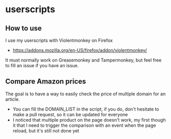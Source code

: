 # userscripts

## How to use

I use my userscripts with Violentmonkey on Firefox

- https://addons.mozilla.org/en-US/firefox/addon/violentmonkey/

It must normally work on Greasemonkey and Tampermonkey, but feel free to fill an issue if you have an issue.

## Compare Amazon prices

The goal is to have a way to easily check the price of multiple domain for an article.

- You can fill the DOMAIN_LIST in the script, if you do, don't hesitate to make a pull request, so it can be updated for everyone
- I noticed that multiple product on the page doesn't work, my first though it that I need to trigger the comparison with an event when the page reload, but it's still not done yet
